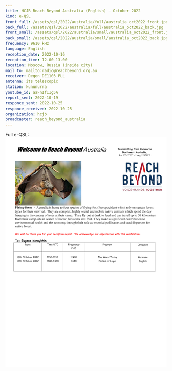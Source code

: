 ```yaml
---
title: HCJB Reach Beyond Australia (English) — October 2022
kind: e-QSL
front_full: /assets/qsl/2022/australia/full/australia_oct2022_front.jpg
back_full: /assets/qsl/2022/australia/full/australia_oct2022_back.jpg
front_small: /assets/qsl/2022/australia/small/australia_oct2022_front.jpg
back_small: /assets/qsl/2022/australia/small/australia_oct2022_back.jpg
frequency: 9610 kHz
language: English
reception_date: 2022-10-16
reception_time: 12.00-13.00
location: Moscow, Russia (inside city)
mail_to: mailto:radio@reachbeyond.org.au
receiver: Degen DE1103 PLL
antenna: its telescopic
station: kununurra
youtube_id: aaFnIfIIg5A
report_sent: 2022-10-19
responce_sent: 2022-10-25
responce_received: 2022-10-25
organization: hcjb
broadcaster: reach_beyond_australia
---
```


Full e-QSL:
<a href="/assets/qsl/2022/australia/full/australia_oct2022_original.jpg">
<img src="/assets/qsl/2022/australia/small/australia_oct2022_original.jpg"/>
</a>
